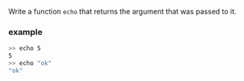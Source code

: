 Write a function `echo` that returns the argument that was passed to it.

### example

```bash
>> echo 5 
5
>> echo "ok"
"ok"
```
